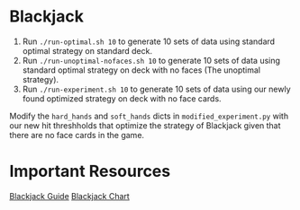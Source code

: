 # Blackjack

1. Run ``./run-optimal.sh 10`` to generate 10 sets of data using standard optimal strategy on standard deck.
2. Run ``./run-unoptimal-nofaces.sh 10`` to generate 10 sets of data using standard optimal strategy on deck with no faces (The unoptimal strategy).
3. Run ``./run-experiment.sh 10`` to generate 10 sets of data using our newly found optimized strategy on deck with no face cards.

Modify the `hard_hands` and `soft_hands` dicts in ``modified_experiment.py`` with our new hit threshholds that optimize the strategy of Blackjack given that there are no face cards in the game.

# Important Resources

[Blackjack Guide](https://www.kjartan.co.uk/games/blackjack.htm)
[Blackjack Chart](https://www.kjartan.co.uk/games/pix/cards/Blackjack%20full%20guide.pdf)
